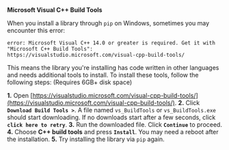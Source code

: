 **Microsoft Visual C++ Build Tools**

When you install a library through `pip` on Windows, sometimes you may encounter this error:

```
error: Microsoft Visual C++ 14.0 or greater is required. Get it with "Microsoft C++ Build Tools": https://visualstudio.microsoft.com/visual-cpp-build-tools/
```

This means the library you're installing has code written in other languages and needs additional tools to install. To install these tools, follow the following steps: (Requires 6GB+ disk space)

**1.** Open [https://visualstudio.microsoft.com/visual-cpp-build-tools/](https://visualstudio.microsoft.com/visual-cpp-build-tools/).
**2.** Click **`Download Build Tools >`**. A file named `vs_BuildTools` or `vs_BuildTools.exe` should start downloading. If no downloads start after a few seconds, click **`click here to retry`**.
**3.** Run the downloaded file. Click **`Continue`** to proceed.
**4.** Choose **C++ build tools** and press **`Install`**. You may need a reboot after the installation.
**5.** Try installing the library via `pip` again.
